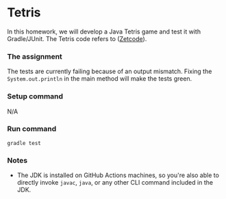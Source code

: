 # Tetris
In this homework, we will develop a Java Tetris game and test it with Gradle/JUnit. The Tetris code refers to ([Zetcode](https://zetcode.com/javagames/tetris/)).

### The assignment
The tests are currently failing because of an output mismatch. Fixing the `System.out.println` in the main method will make the tests green.

### Setup command
N/A

### Run command
`gradle test`

### Notes
- The JDK is installed on GitHub Actions machines, so you're also able to directly invoke `javac`, `java`, or any other CLI command included in the JDK. 
